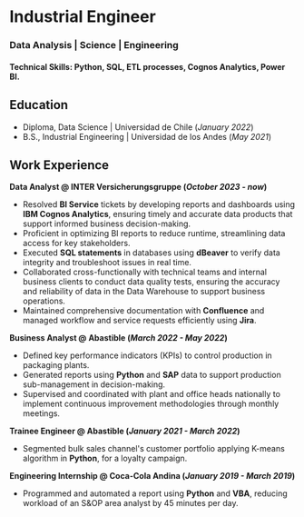 # Industrial Engineer
### Data Analysis | Science | Engineering

#### Technical Skills: Python, SQL, ETL processes, Cognos Analytics, Power BI.
## Education
- Diploma, Data Science	| Universidad de Chile (_January 2022_)	 			        		
- B.S., Industrial Engineering | Universidad de los Andes (_May 2021_)

## Work Experience
**Data Analyst @ INTER Versicherungsgruppe (_October 2023 - now_)**
-  Resolved **BI Service** tickets by developing reports and dashboards using **IBM Cognos Analytics**, ensuring timely and accurate data products that support informed business decision-making.
-  Proficient in optimizing BI reports to reduce runtime, streamlining data access for key stakeholders.
-  Executed **SQL statements** in databases using **dBeaver** to verify data integrity and troubleshoot issues in real time.
-  Collaborated cross-functionally with technical teams and internal business clients to conduct data quality tests, ensuring the accuracy and reliability of data in the Data Warehouse to support business operations.
-  Maintained comprehensive documentation with **Confluence** and managed workflow and service requests efficiently using **Jira**.

**Business Analyst @ Abastible (_March 2022 - May 2022_)**
-  Defined key performance indicators (KPIs) to control production in packaging plants.
-  Generated reports using **Python** and **SAP** data to support production sub-management in decision-making.
-  Supervised and coordinated with plant and office heads nationally to implement continuous improvement methodologies through monthly meetings.

**Trainee Engineer @ Abastible (_January 2021 - March 2022_)**
-  Segmented bulk sales channel's customer portfolio applying K-means algorithm in **Python**, for a loyalty campaign.

**Engineering Internship @ Coca-Cola Andina (_January 2019 - March 2019_)**
- Programmed and automated a report using **Python** and **VBA**, reducing workload of an S&OP area analyst by 45 minutes per day.
